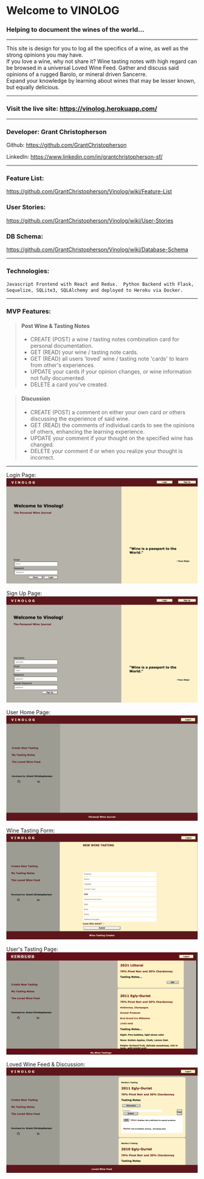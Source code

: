 # Welcome to VINOLOG
### Helping to document the wines of the world...
---
This site is design for you to log all the specifics of a wine, as well as the strong opinions you may have.   
If you love a wine, why not share it?   Wine tasting notes with high regard can be browsed in a universal Loved Wine Feed.   Gather and discuss said opinions of a rugged Barolo, or mineral driven Sancerre.  
Expand your knowledge by learning about wines that may be lesser known, but equally delicious. 

___

### Visit the live site:  https://vinolog.herokuapp.com/
___

### Developer: Grant Christopherson

Github: https://github.com/GrantChristopherson

LinkedIn: https://www.linkedin.com/in/grantchristopherson-sf/

___


### Feature List: 
https://github.com/GrantChristopherson/Vinolog/wiki/Feature-List

### User Stories: 
https://github.com/GrantChristopherson/Vinolog/wiki/User-Stories

### DB Schema: 
https://github.com/GrantChristopherson/Vinolog/wiki/Database-Schema

___

### Technologies: 

    Javascript Frontend with React and Redux.  Python Backend with Flask, Sequelize, SQLite3, SQLAlchemy and deployed to Heroku via Docker.

---
### MVP Features:

> #### Post Wine & Tasting Notes
> * CREATE (POST) a wine / tasting notes combination card for personal documentation.
> * GET (READ) your wine / tasting note cards.
> * GET (READ) all users 'loved' wine / tasting note 'cards' to learn from other's experiences.
> * UPDATE your cards if your opinion changes, or wine information not fully documented.
> * DELETE a card you've created.

> #### Discussion
> * CREATE (POST) a comment on either your own card or others discussing the experience of said wine.
> * GET (READ) the comments of individual cards to see the opinions of others, enhancing the learning experience.
> * UPDATE your comment if your thought on the specified wine has changed.
> * DELETE your comment if or when you realize your thought is incorrect.


___
Login Page:
![](/assets/login.png)


Sign Up Page:
![](/assets/sign-up.png)


User Home Page:
![](/assets/user-home.png)


Wine Tasting Form:
![](/assets/tasting-form.png)


User's Tasting Page:
![](/assets/my-tastings.png)


Loved Wine Feed & Discussion:
![](/assets/discussion.png)
